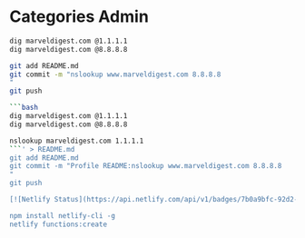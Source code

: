 
# Categories Admin

```bash
dig marveldigest.com @1.1.1.1
dig marveldigest.com @8.8.8.8

git add README.md
git commit -m "nslookup www.marveldigest.com 8.8.8.8
"
git push

```bash
dig marveldigest.com @1.1.1.1
dig marveldigest.com @8.8.8.8

nslookup marveldigest.com 1.1.1.1
```' > README.md
git add README.md
git commit -m "Profile README:nslookup www.marveldigest.com 8.8.8.8
"
git push

[![Netlify Status](https://api.netlify.com/api/v1/badges/7b0a9bfc-92d2-49ab-acbc-5236abfe905d/deploy-status)](https://app.netlify.com/projects/marveldigest/deploys)

npm install netlify-cli -g
netlify functions:create

